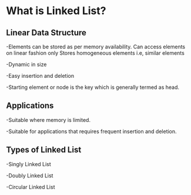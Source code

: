  # **What is Linked List?** 

## **Linear Data Structure**

-Elements can be stored as per memory availability. Can access elements on linear fashion only
Stores homogeneous elements i.e, similar elements

-Dynamic in size

-Easy insertion and deletion

-Starting element or node is the key which is generally termed as head.

## **Applications**

-Suitable where memory is limited.

-Suitable for applications that requires frequent insertion and deletion.


## **Types of Linked List**

-Singly Linked List

-Doubly Linked List

-Circular Linked List
